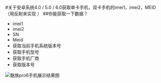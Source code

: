#关于安卓系统4.0 / 5.0 / 6.0获取单卡手机，双卡手机的imei1，imei2，MEID（用反射来实现 ）
##你能获取一下数据？

* imei1
* imei2
* SN
* Meid
* 获取当前手机系统版本号
* 获取手机型号
* 获取手机厂商
* 获取版本号

![魅族pro6手机展示结果图](http://m.qpic.cn/psb?/4ce3b0e3-a39d-46c8-9241-782be9fb45d1/Z280nLHPIZvhfmxA7f7FxUNC0F7d48FMVof7f8ySAGU!/b/dGcBAAAAAAAA&bo=gAJxBAAAAAARB8c!&rf=viewer_4)

